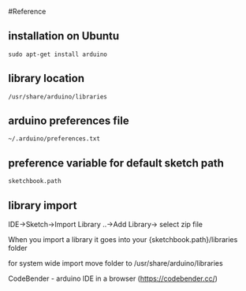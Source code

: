 #Reference

## installation on Ubuntu

	sudo apt-get install arduino

## library location

	/usr/share/arduino/libraries

## arduino preferences file

	~/.arduino/preferences.txt

## preference variable for default sketch path

	sketchbook.path

## library import

IDE->Sketch->Import Library ..->Add Library-> select zip file

When you import a library it goes into your {sketchbook.path}/libraries folder

for system wide import  move folder to  /usr/share/arduino/libraries


CodeBender - arduino IDE in a browser (https://codebender.cc/)




